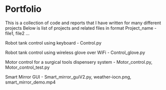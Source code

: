 # Portfolio
This is a collection of code and reports that I have written for many different projects
Below is  list of projects and related files in format Project_name - file1, file2 ...

Robot tank control using keyboard - Control.py

Robot tank control using wireless glove over WiFi - Control_glove.py

Motor control for a surgical tools dispensery system - Motor_control.py, Motor_control_test.py

Smart Mirror GUI - Smart_mirror_guiV2.py, weather-iocn.png, smart_mirror_demo.mp4


